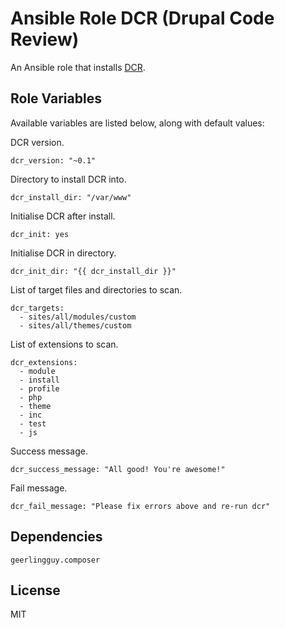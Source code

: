 # Ansible Role DCR (Drupal Code Review)

An Ansible role that installs [DCR](https://github.com/alexdesignworks/dcr).

## Role Variables

Available variables are listed below, along with default values:

DCR version.
```
dcr_version: "~0.1"
```

Directory to install DCR into.
```
dcr_install_dir: "/var/www"
```

Initialise DCR after install.
```
dcr_init: yes
```

Initialise DCR in directory.
```
dcr_init_dir: "{{ dcr_install_dir }}"
```

List of target files and directories to scan.
```
dcr_targets:
  - sites/all/modules/custom
  - sites/all/themes/custom
```

List of extensions to scan.
```
dcr_extensions:
  - module
  - install
  - profile
  - php
  - theme
  - inc
  - test
  - js
```

Success message.
```
dcr_success_message: "All good! You're awesome!"
```

Fail message.
```
dcr_fail_message: "Please fix errors above and re-run dcr"
```


## Dependencies

`geerlingguy.composer`

## License

MIT
